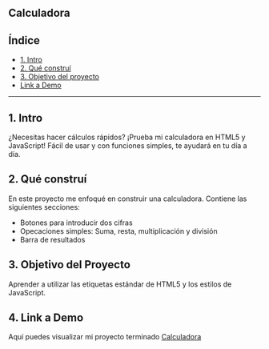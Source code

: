 ## Calculadora ##
## **Índice**

* [1. Intro](https://github.com/xerenirangel/calculadora/blob/main/README.md#1-intro)
* [2. Qué construí](https://github.com/xerenirangel/calculadora/main/README.md#2-qu%C3%A9-constru%C3%AD)
* [3. Objetivo del proyecto](https://github.com/xerenirangel/calculadora/main/README.md#3-objetivo-del-proyecto)
* [Link a Demo](https://github.com/xerenirangel/calculadora/main/README.md#4-link-a-demo)

****

## 1. Intro
¿Necesitas hacer cálculos rápidos? ¡Prueba mi calculadora en HTML5 y JavaScript! Fácil de usar y con funciones simples, te ayudará en tu día a día.


## 2. Qué construí

En este proyecto me enfoqué en construir una calculadora. Contiene las siguientes secciones:

* Botones para introducir dos cifras
* Opecaciones simples: Suma, resta, multiplicación y división
* Barra de resultados

## 3. Objetivo del Proyecto
Aprender a utilizar las etiquetas estándar de HTML5 y los estilos de JavaScript.

## 4. Link a Demo
Aquí puedes visualizar mi proyecto terminado [Calculadora](https://calculadoraxereniran.netlify.app) 
